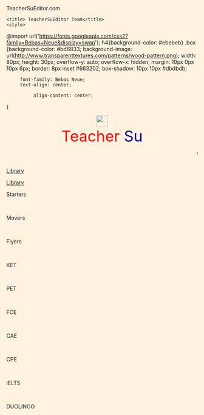 
<html style="background-color: #fff3e0">
<head>TeacherSuEditor.com
	
	<title>	TeacherSuEditor Team</title>
	<style>

@import url('https://fonts.googleapis.com/css2?family=Bebas+Neue&display=swap');
  h4{background-color: #ebebeb}
	.box {background-color: #bd6833;
background-image: url(http://www.transparenttextures.com/patterns/wood-pattern.png);
            width: 80px;
            height: 30px;
            overflow-y: auto;
            overflow-x: hidden;
            margin: 10px 0px 10px 6px;
            border: 8px inset #663202;
         box-shadow: 10px 10px #dbdbdb;

         font-family: Bebas Neue;
         text-align: center;

              align-content: center;
}
 


</style>
<!--<style> 
p{text-shadow: 200px 20px 30px blue;}</style>-->


</head>
<body>
	
<center><img src="trsu.png"style="width: 30px"></center>
<p1><center><span style="color: red; font-size: 40px;"> Teacher</span><span style="color: darkblue; font-size: 40px;"> Su</span></center></p1>
<marquee><pre>teachersu                   *****                            teacher su                    *****                    teacher su                           </pre></marquee>

<a target="_blank" href="http://library.teachersucenter.com/">Library</a>

<a href="#explaination">Library</a>

<!--OOOOOOOOOOOOOOOOOOOOOOOOOOOOOOOOOOOOOO-->
<p id="name">
	<p class="box">
<p2>Starters</p2></p>
<br/>

<p class="box">
	<p2>Movers</p2></p>
<br/>

<p class="box">
<p2>Flyers</p2></p>
<br/>

<p class="box">
<p2>KET</p2></p>
<br/>

<p class="box">
<p2>PET</p2></p>
<br/>

<p class="box">
<p2>FCE</p2></p>
<br/>


<p class="box">
<p2>CAE</p2></p>
<br/>

<p class="box">
<p2>CPE</p2></p>
<br/>

<p class="box">
<p2>IELTS</p2></p>
<br/>

<p class="box">
<p2>DUOLINGO</p2></p>


</p>



